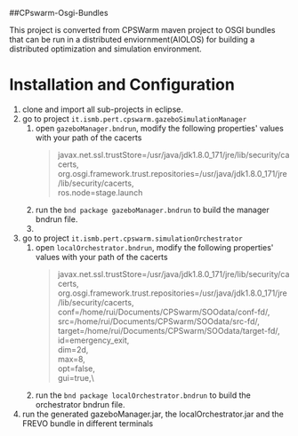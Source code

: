##CPswarm-Osgi-Bundles

This project is converted from CPSWarm maven project to OSGI bundles that can be run in a distributed enviornment(AIOLOS) for building a distributed optimization and simulation environment.


# Installation and Configuration

1. clone and import all sub-projects in eclipse.
2. go to project `it.ismb.pert.cpswarm.gazeboSimulationManager` 
    1. open `gazeboManager.bndrun`, modify the following properties' values with your path of the cacerts
        >javax.net.ssl.trustStore=/usr/java/jdk1.8.0_171/jre/lib/security/cacerts,\
        >org.osgi.framework.trust.repositories=/usr/java/jdk1.8.0_171/jre/lib/security/cacerts,\
        >ros.node=stage.launch
    2. run the `bnd package gazeboManager.bndrun` to build the manager bndrun file.
    3. 
3. go to project `it.ismb.pert.cpswarm.simulationOrchestrator` 
    1. open `localOrchestrator.bndrun`, modify the following properties' values with your path of the cacerts
        >javax.net.ssl.trustStore=/usr/java/jdk1.8.0_171/jre/lib/security/cacerts,\
        >org.osgi.framework.trust.repositories=/usr/java/jdk1.8.0_171/jre/lib/security/cacerts,\
        >conf=/home/rui/Documents/CPSwarm/SOOdata/conf-fd/,\
	    >src=/home/rui/Documents/CPSwarm/SOOdata/src-fd/,\
	    >target=/home/rui/Documents/CPSwarm/SOOdata/target-fd/,\
        >id=emergency_exit,\
     	>dim=2d,\
	    >max=8,\
	    >opt=false,\
	    >gui=true,\
    2. run the `bnd package localOrchestrator.bndrun` to build the orchestrator bndrun file.
4. run the generated gazeboManager.jar, the localOrchestrator.jar and the FREVO bundle in different terminals
